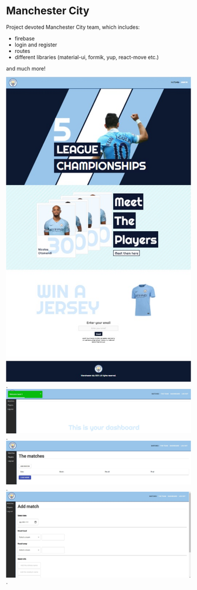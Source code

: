 # Manchester City


Project devoted Manchester City team, which includes:
* firebase
* login and register
* routes
* different libraries (material-ui, formik, yup, react-move etc.) 
 
and much more!

![ManCity](https://github.com/Kapuchinskaya/ReactJSstudy/blob/main/ManCityHooks/mancity-hooks/screenshots/MS.jpg).
![ManCity](https://github.com/Kapuchinskaya/ReactJSstudy/blob/main/ManCityHooks/mancity-hooks/screenshots/MS-2.jpg).
![ManCity](https://github.com/Kapuchinskaya/ReactJSstudy/blob/main/ManCityHooks/mancity-hooks/screenshots/MS-3.jpg).
![ManCity](https://github.com/Kapuchinskaya/ReactJSstudy/blob/main/ManCityHooks/mancity-hooks/screenshots/MS-4.jpg).
